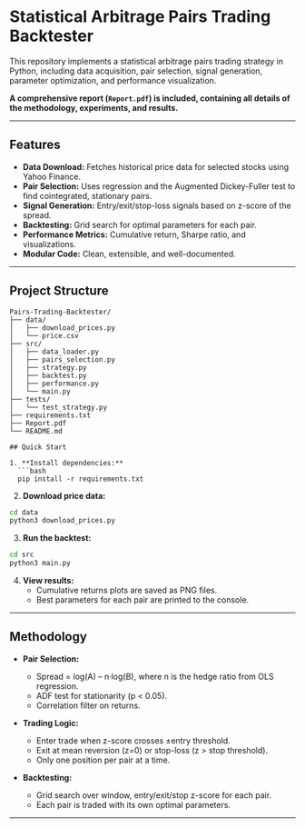# Statistical Arbitrage Pairs Trading Backtester

This repository implements a statistical arbitrage pairs trading strategy in Python, including data acquisition, pair selection, signal generation, parameter optimization, and performance visualization.

**A comprehensive report (`Report.pdf`) is included, containing all details of the methodology, experiments, and results.**

---

## Features

- **Data Download:** Fetches historical price data for selected stocks using Yahoo Finance.
- **Pair Selection:** Uses regression and the Augmented Dickey-Fuller test to find cointegrated, stationary pairs.
- **Signal Generation:** Entry/exit/stop-loss signals based on z-score of the spread.
- **Backtesting:** Grid search for optimal parameters for each pair.
- **Performance Metrics:** Cumulative return, Sharpe ratio, and visualizations.
- **Modular Code:** Clean, extensible, and well-documented.

---

## Project Structure
```
Pairs-Trading-Backtester/
├── data/                
│   ├── download_prices.py
│   └── price.csv
├── src/
│   ├── data_loader.py
│   ├── pairs_selection.py
│   ├── strategy.py
│   ├── backtest.py
│   ├── performance.py
│   └── main.py
├── tests/               
│   └── test_strategy.py
├── requirements.txt
├── Report.pdf
└── README.md
```
```
## Quick Start

1. **Install dependencies:**
  ```bash
  pip install -r requirements.txt
  ```

2. **Download price data:**
  ```bash
  cd data
  python3 download_prices.py
  ```

3. **Run the backtest:**
  ```bash
  cd src
  python3 main.py
  ```

4. **View results:**  
   - Cumulative returns plots are saved as PNG files.
   - Best parameters for each pair are printed to the console.

---

## Methodology

- **Pair Selection:**  
  - Spread = log(A) – n·log(B), where n is the hedge ratio from OLS regression.
  - ADF test for stationarity (p < 0.05).
  - Correlation filter on returns.

- **Trading Logic:**  
  - Enter trade when z-score crosses ±entry threshold.
  - Exit at mean reversion (z=0) or stop-loss (z > stop threshold).
  - Only one position per pair at a time.

- **Backtesting:**  
  - Grid search over window, entry/exit/stop z-score for each pair.
  - Each pair is traded with its own optimal parameters.

---